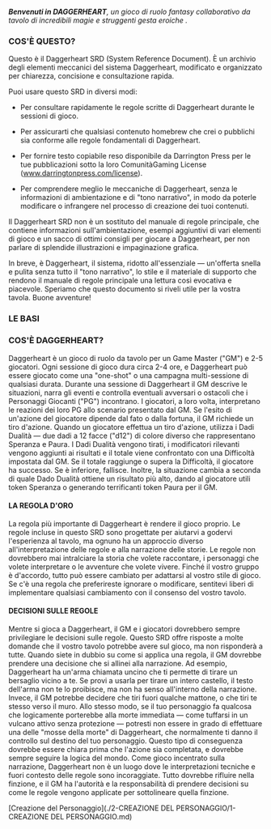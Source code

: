 ***Benvenuti in DAGGERHEART**, un gioco di ruolo fantasy collaborativo da tavolo di incredibili magie e struggenti gesta eroiche .*

### COS'È QUESTO?

Questo è il Daggerheart SRD (System Reference Document). È un archivio degli elementi meccanici del sistema Daggerheart, modificato e organizzato per chiarezza, concisione e consultazione rapida.

Puoi usare questo SRD in diversi modi:

- Per consultare rapidamente le regole scritte di Daggerheart durante le sessioni di gioco.

- Per assicurarti che qualsiasi contenuto homebrew che crei o pubblichi sia conforme alle regole fondamentali di Daggerheart.

- Per fornire testo copiabile reso disponibile da Darrington Press per le tue pubblicazioni sotto la loro ComunitàGaming License (www.darringtonpress.com/license).

- Per comprendere meglio le meccaniche di Daggerheart, senza le informazioni di ambientazione e di "tono narrativo", in modo da poterle modificare o infrangere nel processo di creazione dei tuoi contenuti.

Il Daggerheart SRD non è un sostituto del manuale di regole principale, che contiene informazioni sull'ambientazione, esempi aggiuntivi di vari elementi di gioco e un sacco di ottimi consigli per giocare a Daggerheart, per non parlare di splendide illustrazioni e impaginazione grafica.

In breve, è Daggerheart, il sistema, ridotto all'essenziale — un'offerta snella e pulita senza tutto il "tono narrativo", lo stile e il materiale di supporto che rendono il manuale di regole principale una lettura così evocativa e piacevole. Speriamo che questo documento si riveli utile per la vostra tavola. Buone avventure!

### LE BASI
### COS'È DAGGERHEART?
Daggerheart è un gioco di ruolo da tavolo per un Game Master ("GM") e 2-5 giocatori. Ogni sessione di gioco dura circa 2-4 ore, e Daggerheart può essere giocato come una "one-shot" o una campagna multi-sessione di qualsiasi durata.
Durante una sessione di Daggerheart il GM descrive le situazioni, narra gli eventi e controlla eventuali avversari o ostacoli che i Personaggi Giocanti ("PG") incontrano. I giocatori, a loro volta, interpretano le reazioni dei loro PG allo scenario presentato dal GM. Se l'esito di un'azione del giocatore dipende dal fato o dalla fortuna, il GM richiede un tiro d'azione.
Quando un giocatore effettua un tiro d'azione, utilizza i Dadi Dualità — due dadi a 12 facce ("d12") di colore diverso che rappresentano Speranza e Paura. I Dadi Dualità vengono tirati, i modificatori rilevanti vengono aggiunti ai risultati e il totale viene confrontato con una Difficoltà impostata dal GM. Se il totale raggiunge o supera la Difficoltà, il giocatore ha successo. Se è inferiore, fallisce. Inoltre, la situazione cambia a seconda di quale Dado Dualità ottiene un risultato più alto, dando al giocatore utili token Speranza o generando terrificanti token Paura per il GM.

#### LA REGOLA D'ORO
La regola più importante di Daggerheart è rendere il gioco proprio. Le regole incluse in questo SRD sono progettate per aiutarvi a godervi l'esperienza al tavolo, ma ognuno ha un approccio diverso all'interpretazione delle regole e alla narrazione delle storie. Le regole non dovrebbero mai intralciare la storia che volete raccontare, i personaggi che volete interpretare o le avventure che volete vivere. Finché il vostro gruppo è d'accordo, tutto può essere cambiato per adattarsi al vostro stile di gioco. Se c'è una regola che preferireste ignorare o modificare, sentitevi liberi di implementare qualsiasi cambiamento con il consenso del vostro tavolo.

#### DECISIONI SULLE REGOLE
Mentre si gioca a Daggerheart, il GM e i giocatori dovrebbero sempre privilegiare le decisioni sulle regole. Questo SRD offre risposte a molte domande che il vostro tavolo potrebbe avere sul gioco, ma non risponderà a tutte. Quando siete in dubbio su come si applica una regola, il GM dovrebbe prendere una decisione che si allinei alla narrazione.
Ad esempio, Daggerheart ha un'arma chiamata uncino che ti permette di tirare un bersaglio vicino a te. Se provi a usarla per tirare un intero castello, il testo dell'arma non te lo proibisce, ma non ha senso all'interno della narrazione. Invece, il GM potrebbe decidere che tiri fuori qualche mattone, o che tiri te stesso verso il muro.
Allo stesso modo, se il tuo personaggio fa qualcosa che logicamente porterebbe alla morte immediata — come tuffarsi in un vulcano attivo senza protezione — potresti non essere in grado di effettuare una delle "mosse della morte" di Daggerheart, che normalmente ti danno il controllo sul destino del tuo personaggio. Questo tipo di conseguenza dovrebbe essere chiara prima che l'azione sia completata, e dovrebbe sempre seguire la logica del mondo.
Come gioco incentrato sulla narrazione, Daggerheart non è un luogo dove le interpretazioni tecniche e fuori contesto delle regole sono incoraggiate. Tutto dovrebbe rifluire nella finzione, e il GM ha l'autorità e la responsabilità di prendere decisioni su come le regole vengono applicate per sottolineare quella finzione.

 [Creazione del Personaggio](./2-CREAZIONE DEL PERSONAGGIO/1-CREAZIONE DEL PERSONAGGIO.md)
